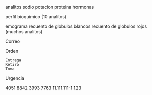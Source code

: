 analitos
  sodio 
  potacion
  proteina
  hormonas

perfil bioquimico
  (10 analitos)

emograma
  recuento de globulos blancos
  recuento de globulos rojos
  (muchos analitos)


Correo

  Orden

    Entrega
    Retiro
    Toma

  Urgencia

4051 8842 3993 7763
11.111.111-1
123

